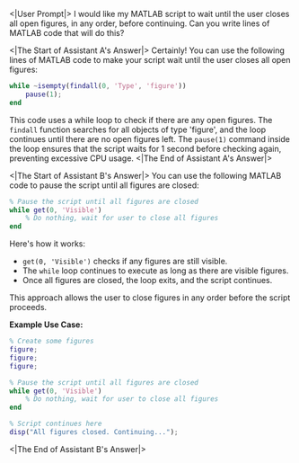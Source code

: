 <|User Prompt|>
I would like my MATLAB script to wait until the user closes all open figures, in any order, before continuing.  Can you write lines of MATLAB code that will do this?

<|The Start of Assistant A's Answer|>
Certainly! You can use the following lines of MATLAB code to make your script wait until the user closes all open figures:

```MATLAB
while ~isempty(findall(0, 'Type', 'figure'))
    pause(1);
end
```

This code uses a while loop to check if there are any open figures. The `findall` function searches for all objects of type 'figure', and the loop continues until there are no open figures left. The `pause(1)` command inside the loop ensures that the script waits for 1 second before checking again, preventing excessive CPU usage.
<|The End of Assistant A's Answer|>

<|The Start of Assistant B's Answer|>
You can use the following MATLAB code to pause the script until all figures are closed:

```matlab
% Pause the script until all figures are closed
while get(0, 'Visible') 
    % Do nothing, wait for user to close all figures
end
```

Here's how it works:

- `get(0, 'Visible')` checks if any figures are still visible.
- The `while` loop continues to execute as long as there are visible figures.
- Once all figures are closed, the loop exits, and the script continues.

This approach allows the user to close figures in any order before the script proceeds. 

**Example Use Case:**

```matlab
% Create some figures
figure;
figure;
figure;

% Pause the script until all figures are closed
while get(0, 'Visible') 
    % Do nothing, wait for user to close all figures
end

% Script continues here
disp("All figures closed. Continuing...");
```
<|The End of Assistant B's Answer|>